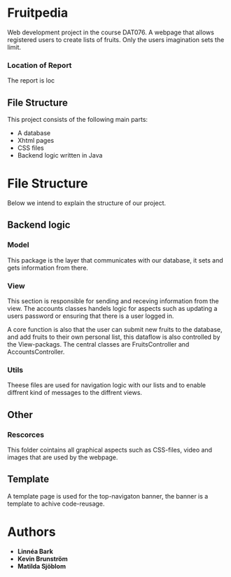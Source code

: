 # Fruitpedia 
Web development project in the course DAT076. A webpage that allows registered users to create lists of fruits. 
Only the users imagination sets the limit. 

### Location of Report 
The report is loc

## File Structure 
This project consists of the following main parts: 
* A database 
* Xhtml pages 
* CSS files 
* Backend logic written in Java 


# File Structure 
Below we intend to explain the structure of our project. 

## Backend logic 

### Model 
This package is the layer that communicates with our database, it sets and gets information from there. 

### View 
This section is responsible for sending and receving information from the view. 
The accounts classes handels logic for aspects such as updating a users password or ensuring that there is a user logged in. 

A core function is also that the user can submit new fruits to the database, and add fruits to their own personal list,
this dataflow is also controlled by the View-packags. The central classes are FruitsController and AccountsController. 

### Utils
Theese files are used for navigation logic with our lists and to enable diffrent kind of messages to the diffrent views. 

## Other 

### Rescorces
This folder cointains all graphical aspects such as CSS-files, video and images that are used by the webpage. 

## Template 
A template page is used for the top-navigaton banner, the banner is a template to achive code-reusage. 

# Authors

* **Linnéa Bark**
* **Kevin Brunström** 
* **Matilda Sjöblom** 

